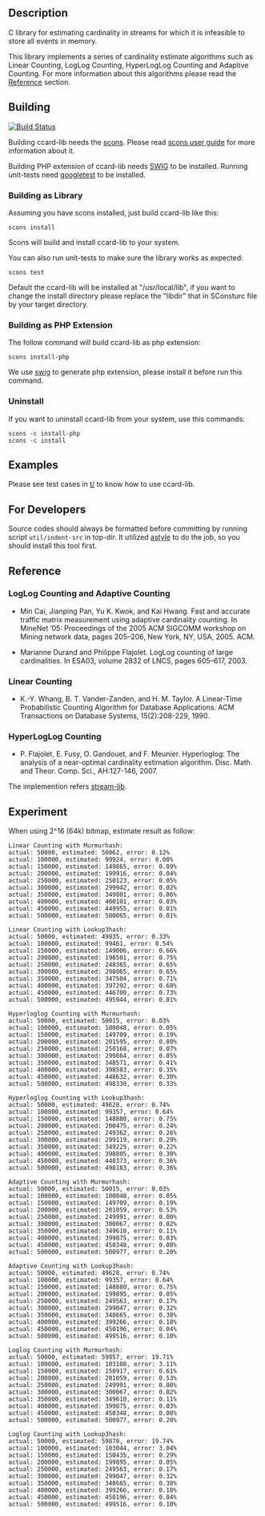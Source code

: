 ## Description

C library for estimating cardinality in streams for 
which it is infeasible to store all events in memory.

This library implements a series of cardinality estimate algorithms 
such as Linear Counting, LogLog Counting, HyperLogLog Counting and Adaptive Counting.
For more information about this algorithms please read the [Reference](#reference) section.

## Building

[![Build Status](https://travis-ci.org/chaoslawful/ccard-lib.png)](https://travis-ci.org/chaoslawful/ccard-lib)

Building ccard-lib needs the [scons](http://www.scons.org/). Please read
[scons user guide](http://www.scons.org/doc/production/HTML/scons-user/index.html) for
more information about it.

Building PHP extension of ccard-lib needs [SWIG](http://www.swig.org/) to be
installed. Running unit-tests need
[googletest](http://code.google.com/p/googletest/) to be installed.

### Building as Library

Assuming you have scons installed, just build ccard-lib like this:

    scons install

Scons will build and install ccard-lib to your system.

You can also run unit-tests to make sure the library works as expected:

	scons test

Default the ccard-lib will be installed at "/usr/local/lib", if you want to
change the install directory please replace the "libdir" that in SConsturc file
by your target directory.

### Building as PHP Extension

The follow command will build ccard-lib as php extension:

	scons install-php

We use [swig](http://www.swig.org) to generate php extension, please install it 
before run this command. 

### Uninstall

If you want to uninstall ccard-lib from your system, use this commands:

	scons -c install-php
	scons -c install

## Examples

Please see test cases in [t/](https://github.com/chaoslawful/ccard-lib/tree/master/t) 
to know how to use ccard-lib. 

## For Developers

Source codes should always be formatted before committing by running script
`util/indent-src` in top-dir. It utilized
[astyle](http://astyle.sourceforge.net/) to do the job, so you should install
this tool first.

## Reference

### LogLog Counting and Adaptive Counting

 * Min Cai, Jianping Pan, Yu K. Kwok, and Kai Hwang. Fast and accurate
 traffic matrix measurement using adaptive cardinality counting. In
 MineNet ’05: Proceedings of the 2005 ACM SIGCOMM workshop on
 Mining network data, pages 205–206, New York, NY, USA, 2005. ACM.

 * Marianne Durand and Philippe Flajolet. LogLog counting of large
 cardinalities. In ESA03, volume 2832 of LNCS, pages 605–617, 2003.

### Linear Counting

 * K.-Y. Whang, B. T. Vander-Zanden, and H. M. Taylor. A Linear-Time 
 Probabilistic Counting Algorithm for Database Applications. ACM 
 Transactions on Database Systems, 15(2):208-229, 1990.

### HyperLogLog Counting

 * P. Flajolet, E. Fusy, O. Gandouet, and F. Meunier.
 Hyperloglog: The analysis of a near-optimal cardinality
 estimation algorithm. Disc. Math. and Theor. Comp. Sci., AH:127-146, 2007.

The implemention refers [stream-lib](https://github.com/clearspring/stream-lib).

## Experiment

When using 2^16 (64k) bitmap, estimate result as follow:

	Linear Counting with Murmurhash:
	actual: 50000, estimated: 50062, error: 0.12%
	actual: 100000, estimated: 99924, error: 0.08%
	actual: 150000, estimated: 149865, error: 0.09%
	actual: 200000, estimated: 199916, error: 0.04%
	actual: 250000, estimated: 250123, error: 0.05%
	actual: 300000, estimated: 299942, error: 0.02%
	actual: 350000, estimated: 349801, error: 0.06%
	actual: 400000, estimated: 400101, error: 0.03%
	actual: 450000, estimated: 449955, error: 0.01%
	actual: 500000, estimated: 500065, error: 0.01%

	Linear Counting with Lookup3hash:
	actual: 50000, estimated: 49835, error: 0.33%
	actual: 100000, estimated: 99461, error: 0.54%
	actual: 150000, estimated: 149006, error: 0.66%
	actual: 200000, estimated: 198501, error: 0.75%
	actual: 250000, estimated: 248365, error: 0.65%
	actual: 300000, estimated: 298065, error: 0.65%
	actual: 350000, estimated: 347504, error: 0.71%
	actual: 400000, estimated: 397292, error: 0.68%
	actual: 450000, estimated: 446700, error: 0.73%
	actual: 500000, estimated: 495944, error: 0.81%

	Hyperloglog Counting with Murmurhash:
	actual: 50000, estimated: 50015, error: 0.03%
	actual: 100000, estimated: 100048, error: 0.05%
	actual: 150000, estimated: 149709, error: 0.19%
	actual: 200000, estimated: 201595, error: 0.80%
	actual: 250000, estimated: 250168, error: 0.07%
	actual: 300000, estimated: 299864, error: 0.05%
	actual: 350000, estimated: 348571, error: 0.41%
	actual: 400000, estimated: 398583, error: 0.35%
	actual: 450000, estimated: 448632, error: 0.30%
	actual: 500000, estimated: 498330, error: 0.33%

	Hyperloglog Counting with Lookup3hash:
	actual: 50000, estimated: 49628, error: 0.74%
	actual: 100000, estimated: 99357, error: 0.64%
	actual: 150000, estimated: 148880, error: 0.75%
	actual: 200000, estimated: 200475, error: 0.24%
	actual: 250000, estimated: 249362, error: 0.26%
	actual: 300000, estimated: 299119, error: 0.29%
	actual: 350000, estimated: 349225, error: 0.22%
	actual: 400000, estimated: 398805, error: 0.30%
	actual: 450000, estimated: 448373, error: 0.36%
	actual: 500000, estimated: 498183, error: 0.36%

	Adaptive Counting with Murmurhash:
	actual: 50000, estimated: 50015, error: 0.03%
	actual: 100000, estimated: 100048, error: 0.05%
	actual: 150000, estimated: 149709, error: 0.19%
	actual: 200000, estimated: 201059, error: 0.53%
	actual: 250000, estimated: 249991, error: 0.00%
	actual: 300000, estimated: 300067, error: 0.02%
	actual: 350000, estimated: 349610, error: 0.11%
	actual: 400000, estimated: 399875, error: 0.03%
	actual: 450000, estimated: 450348, error: 0.08%
	actual: 500000, estimated: 500977, error: 0.20%

	Adaptive Counting with Lookup3hash:
	actual: 50000, estimated: 49628, error: 0.74%
	actual: 100000, estimated: 99357, error: 0.64%
	actual: 150000, estimated: 148880, error: 0.75%
	actual: 200000, estimated: 199895, error: 0.05%
	actual: 250000, estimated: 249563, error: 0.17%
	actual: 300000, estimated: 299047, error: 0.32%
	actual: 350000, estimated: 348665, error: 0.38%
	actual: 400000, estimated: 399266, error: 0.18%
	actual: 450000, estimated: 450196, error: 0.04%
	actual: 500000, estimated: 499516, error: 0.10%

	Loglog Counting with Murmurhash:
	actual: 50000, estimated: 59857, error: 19.71%
	actual: 100000, estimated: 103108, error: 3.11%
	actual: 150000, estimated: 150917, error: 0.61%
	actual: 200000, estimated: 201059, error: 0.53%
	actual: 250000, estimated: 249991, error: 0.00%
	actual: 300000, estimated: 300067, error: 0.02%
	actual: 350000, estimated: 349610, error: 0.11%
	actual: 400000, estimated: 399875, error: 0.03%
	actual: 450000, estimated: 450348, error: 0.08%
	actual: 500000, estimated: 500977, error: 0.20%

	Loglog Counting with Lookup3hash:
	actual: 50000, estimated: 59870, error: 19.74%
	actual: 100000, estimated: 103044, error: 3.04%
	actual: 150000, estimated: 150435, error: 0.29%
	actual: 200000, estimated: 199895, error: 0.05%
	actual: 250000, estimated: 249563, error: 0.17%
	actual: 300000, estimated: 299047, error: 0.32%
	actual: 350000, estimated: 348665, error: 0.38%
	actual: 400000, estimated: 399266, error: 0.18%
	actual: 450000, estimated: 450196, error: 0.04%
	actual: 500000, estimated: 499516, error: 0.10%

